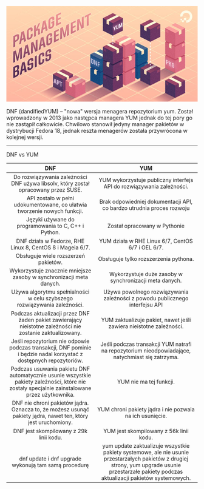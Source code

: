 ![DNF](/grafiki/1_04_02_1_packagemanager.png)

DNF (dandifiedYUM) – "nowa" wersja menagera repozytorium yum. Został wprowadzony w 2013 jako następca managera YUM jednak do tej pory go nie zastąpił całkowicie. Chwilowo stanowił jedyny manager pakietów w dystrybucji Fedora 18, jednak reszta menagerów została przywrócona w kolejnej wersji.
___
DNF vs YUM

|                                                                      DNF                                                                      |                                                                                                YUM                                                                                               |
|:---------------------------------------------------------------------------------------------------------------------------------------------:|:------------------------------------------------------------------------------------------------------------------------------------------------------------------------------------------------:|
|                               Do rozwiązywania zależności DNF używa libsolv, który został opracowany przez SUSE.                              |                                                               YUM wykorzystuje publiczny interfejs API do rozwiązywania zależności.                                                              |
|                                    API zostało w pełni udokumentowane, co ułatwia tworzenie nowych funkcji.                                   |                                                               Brak odpowiedniej dokumentacji API, co bardzo utrudnia proces rozwoju                                                              |
|                                              Języki używane do programowania to C, C++ i Python.                                              |                                                                                   Został opracowany w Pythonie                                                                                   |
|                                           DNF działa w Fedorze, RHE Linux 8, CentOS 8 i Mageia 6/7.                                           |                                                                         YUM działa w RHE Linux 6/7, CentOS 6/7 i OEL 6/7.                                                                        |
|                                                      Obsługuje wiele rozszerzeń pakietów.                                                     |                                                                               Obsługuje tylko rozszerzenia pythona.                                                                              |
|                                      Wykorzystuje znacznie mniejsze zasoby w synchronizacji meta danych.                                      |                                                                      Wykorzystuje duże zasoby w synchronizacji meta danych.                                                                      |
|                                    Używa algorytmu spełnialności w celu szybszego rozwiązywania zależności.                                   |                                                           Używa powolnego rozwiązywania zależności z powodu publicznego interfejsu API                                                           |
|                   Podczas aktualizacji przez DNF żaden pakiet zawierający nieistotne zależności nie zostanie zaktualizowany.                  |                                                                YUM zaktualizuje pakiet, nawet jeśli zawiera nieistotne zależności.                                                               |
|               Jeśli repozytorium nie odpowie podczas transakcji, DNF pominie i będzie nadal korzystać z dostępnych repozytoriów.              |                                                 Jeśli podczas transakcji YUM natrafi na repozytorium nieodpowiadające, natychmiast się zatrzyma.                                                 |
| Podczas usuwania pakietu DNF automatycznie usunie wszystkie pakiety zależności, które nie zostały specjalnie zainstalowane przez użytkownika. |                                                                                      YUM nie ma tej funkcji.                                                                                     |
|                 DNF nie chroni pakietów jądra. Oznacza to, że możesz usunąć pakiety jądra, nawet ten, który jest uruchomiony.                 |                                                                     YUM chroni pakiety jądra i nie pozwala na ich usunięcie.                                                                     |
|                                                    DNF jest skompilowany z 29k linii kodu.                                                    |                                                                              YUM jest skompilowany z 56k linii kodu.                                                                             |
|                                              dnf update i dnf upgrade wykonują tam samą procedurę                                             | yum update zaktualizuje wszystkie pakiety systemowe, ale nie usunie przestarzałych pakietów z drugiej strony, yum upgrade usunie przestarzałe pakiety podczas aktualizacji pakietów systemowych. |
